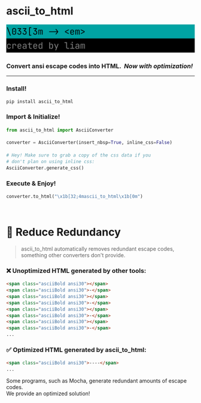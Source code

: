 # ascii_to_html

![# ascii_to_html](https://github.com/jlhs1001/ascii-to-html/blob/main/data/logo.png?raw=true)

### Convert ansi escape codes into HTML. &nbsp;_Now with optimization!_
---

### Install!

```commandline
pip install ascii_to_html
```

### Import & Initialize!
```python
from ascii_to_html import AsciiConverter

converter = AsciiConverter(insert_nbsp=True, inline_css=False)

# Hey! Make sure to grab a copy of the css data if you
# don't plan on using inline css: 
AsciiConverter.generate_css()
```


### Execute & Enjoy!
```python
converter.to_html("\x1b[32;4mascii_to_html\x1b[0m")
```

\
<span></span>
# 🧹 Reduce Redundancy
> ascii_to_html automatically removes redundant escape codes, something other converters don't provide.

### ❌ Unoptimized HTML generated by other tools:
```html
<span class="asciiBold ansi30"></span>
<span class="asciiBold ansi30">-</span>
<span class="asciiBold ansi30"></span>
<span class="asciiBold ansi30">-</span>
<span class="asciiBold ansi30"></span>
<span class="asciiBold ansi30">-</span>
<span class="asciiBold ansi30"></span>
<span class="asciiBold ansi30">-</span>
...
```

### ✅ Optimized HTML generated by ascii_to_html:

```html
<span class="asciiBold ansi30">----</span>
...
```

Some programs, such as Mocha, generate redundant amounts of escape codes.\
We provide an optimized solution!
